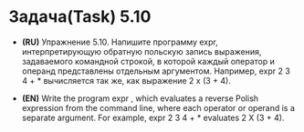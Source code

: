 # Задача(Task) 5.10

- **(RU)** Упражнение 5.10. Напишите программу expr, интерпретирующую обратную польскую запись выражения,
  задаваемого командной строкой, в которой каждый оператор и операнд представлены отдельным
  аргументом. Например,
  expr 2 3 4 + *
  вычисляется так же, как выражение 2 х (3 + 4).


- **(EN)** Write the program expr , which evaluates a reverse Polish expression from the command line, where each operator or operand is a separate argument. For example,
  expr 2 3 4 + *
  evaluates 2 X (3 + 4).